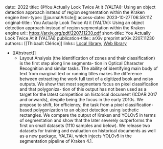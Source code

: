 date:: 2022
title:: @You Actually Look Twice At it (YALTAi): Using an object detection approach instead of region segmentation within the Kraken engine
item-type:: [[journalArticle]]
access-date:: 2023-10-27T06:59:11Z
original-title:: You Actually Look Twice At it (YALTAi): Using an object detection approach instead of region segmentation within the Kraken engine
url:: https://arxiv.org/pdf/2207.11230.pdf
short-title:: You Actually Look Twice At it (YALTAi)
publication-title:: arXiv preprint arXiv:2207.11230
authors:: [[Thibault Clérice]]
links:: [Local library](zotero://select/groups/2386895/items/U3DEPCXR), [Web library](https://www.zotero.org/groups/2386895/items/U3DEPCXR)

- [[Abstract]]
	- Layout Analysis (the identification of zones and their classification) is the first step along line segmenta-
	  tion in Optical Character Recognition and similar tasks. The ability of identifying main body of text from
	  marginal text or running titles makes the difference between extracting the work full text of a digitized
	  book and noisy outputs. We show that most segmenters focus on pixel classification and that polygoniza-
	  tion of this output has not been used as a target for the latest competition on historical document (ICDAR
	  2017 and onwards), despite being the focus in the early 2010s. We propose to shift, for efficiency, the
	  task from a pixel classification-based polygonization to an object detection using isothetic rectangles. We
	  compare the output of Kraken and YOLOv5 in terms of segmentation and show that the later severely
	  outperforms the first on small datasets (1110 samples and below). We release two datasets for training
	  and evaluation on historical documents as well as a new package, YALTAi, which injects YOLOv5 in
	  the segmentation pipeline of Kraken 4.1.